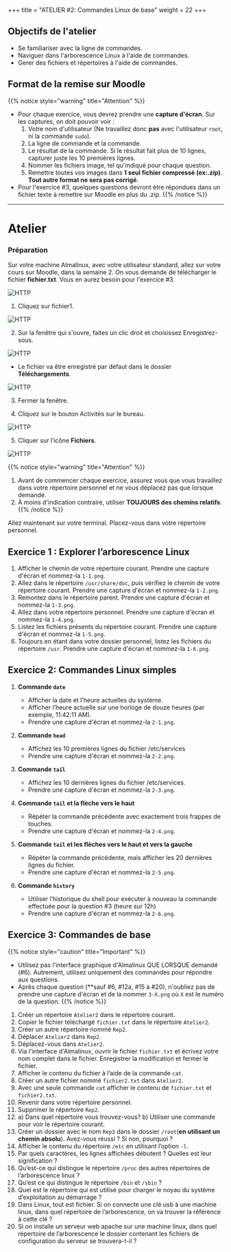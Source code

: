  
+++
title = "ATELIER #2: Commandes Linux de base"
weight = 22
+++

## Objectifs de l'atelier

- Se familiariser avec la ligne de commandes.
- Naviguer dans l'arborescence Linux à l'aide de commandes.
- Gerer des fichiers et répertoires à l'aide de commandes.

## Format de la remise sur Moodle

{{% notice style="warning" title="Attention" %}}
- Pour chaque exercice, vous devrez prendre une **capture d'écran**. Sur les captures, on doit pouvoir voir :
  1. Votre nom d'utilisateur (Ne travaillez donc **pas** avec l'utilisateur `root`, ni la commande `sudo`).
  2. La ligne de commande et la commande.
  3. Le résultat de la commande. Si le résultat fait plus de 10 lignes, capturer juste les 10 premières lignes.
  4. Nommer les fichiers image, tel qu'indiqué pour chaque question.
  5. Remettre toutes vos images dans **1 seul fichier compressé (ex:.zip)**. 
	**Tout autre format ne sera pas corrigé**.
- Pour l'exercice #3, quelques questions devront ètre répondues dans un fichier texte à remettre sur Moodle en plus du .zip.
{{% /notice %}}

---

# Atelier

### Préparation

Sur votre machine Almalinux, avec votre utilisateur standard, allez sur votre cours sur Moodle, dans la semaine 2. On vous demande de télécharger le fichier **fichier.txt**. Vous en aurez besoin pour l'exercice #3.

![HTTP](atelier3-1.png?height=50)

1. Cliquez sur fichier1. 

![HTTP](atelier3-2.png?height=200)

2. Sur la fenêtre qui s'ouvre, faites un clic droit et choisissez Enregistrez-sous.

![HTTP](atelier3-3.png?height=200)

- Le fichier va être enregistré par défaut dans le dossier **Téléchargements**.

![HTTP](atelier3-4.png?height=300)

3. Fermer la fenêtre.

4. Cliquez sur le bouton Activités sur le bureau.

![HTTP](atelier3-5.png?height=300)

5. Cliquer sur l’icône **Fichiers**.

![HTTP](atelier3-6.png?height=300)

{{% notice style="warning" title="Attention" %}}
1. Avant de commencer chaque exercice, assurez vous que vous travaillez dans votre répertoire personnel et ne vous déplacez pas que lorsque demandé.
2. À moins d'indication contraire, utiliser **TOUJOURS des chemins relatifs**.
{{% /notice %}}

Allez maintenant sur votre terminal. Placez-vous dans votre répertoire personnel. 

## Exercice 1 : Explorer l’arborescence Linux

1. Afficher le chemin de votre répertoire courant. Prendre une capture d'écran et nommez-la `1-1.png`.
2. Allez dans le répertoire `/usr/share/doc`, puis vérifiez le chemin de votre répertoire courant. Prendre une capture d'écran et nommez-la `1-2.png`.
3. Remontez dans le répertoire parent. Prendre une capture d'écran et nommez-la `1-3.png`.
4. Allez dans votre répertoire personnel. Prendre une capture d'écran et nommez-la `1-4.png`.
5. Listez les fichiers présents du répertoire courant. Prendre une capture d'écran et nommez-la `1-5.png`.
6. Toujours en étant dans votre dossier personnel, listez les fichiers du répertoire `/usr`. Prendre une capture d'écran et nommez-la `1-6.png`.

## Exercice 2: Commandes Linux simples

1. **Commande `date`**
   - Afficher la date et l'heure actuelles du système.
   - Afficher l’heure actuelle sur une horloge de douze heures (par exemple, 11:42:11 AM). 
   - Prendre une capture d'écran et nommez-la `2-1.png`.

2. **Commande `head`**
   - Affichez les 10 premières lignes du fichier /etc/services
   - Prendre une capture d'écran et nommez-la `2-2.png`.

3. **Commande `tail`**
   - Affichez les 10 dernières lignes du fichier /etc/services.
   - Prendre une capture d'écran et nommez-la `2-3.png`.

4. **Commande `tail` et la flèche vers le haut**
   - Répéter la commande précédente avec exactement trois frappes de touches.
   - Prendre une capture d'écran et nommez-la `2-4.png`.

5. **Commande `tail` et les flèches vers le haut et vers la gauche**
   - Répéter la commande précédente, mais afficher les 20 dernières lignes du fichier.
   - Prendre une capture d'écran et nommez-la `2-5.png`.

6. **Commande `history`**
   - Utiliser l’historique du shell pour exécuter à nouveau la commande effectuée pour la question #3 (heure sur 12h)
   - Prendre une capture d'écran et nommez-la `2-6.png`.

## Exercice 3: Commandes de base

{{% notice style="caution" title="Important" %}}
- Utilisez pas l'interface graphique d'Almalinux QUE LORSQUE demandé (#6). Autrement, utilisez uniquement des commandes pour répondre aux questions.
- Après chaque question (**sauf #6, #12a, #15 à #20), n'oubliez pas de prendre une capture d'écran et de la nommer `3-X.png` où `X` est le numéro de la question.
{{% /notice %}}

1. Créer un répertoire `Atelier2` dans le répertoire courant.
2. Copier le fichier téléchargé `fichier.txt` dans le répertoire `Atelier2`.
3. Créer un autre répertoire nommé `Rep2`.
4. Déplacer `Atelier2` dans `Rep2`.
5. Déplacez-vous dans `Atelier2`.
6. Via l'interface d'Almalinux, ouvrir le fichier `fichier.txt` et écrivez votre nom complet dans le fichier. Enregistrer la modification et fermer le fichier.
7. Afficher le contenu du fichier à l’aide de la commande `cat`.
8. Créer un autre fichier nommé `fichier2.txt` dans `Atelier2`. 
9. Avec une seule commande `cat` afficher le contenu de `fichier.txt` et `fichier2.txt`.
10. Revenir dans votre répertoire personnel.
11. Supprimer le répertoire `Rep2`.
12. a) Dans quel répertoire vous trouvez-vous? b) Utiliser une commande pour voir le répertoire courant.
13. Créer un dossier avec le nom `Rep3` dans le dossier `/root`(**en utilisant un chemin absolu**). Avez-vous réussi ? Si non, pourquoi ? 
14. Afficher le contenu du répertoire `/etc` en utilisant l’option `-l`.
15. Par quels caractères, les lignes affichées débutent ? Quelles est leur signification ?
16. Qu’est-ce qui distingue le répertoire `/proc` des autres répertoires de l’arborescence linux ? 
17. Qu’est ce qui distingue le répertoire `/bin` et `/sbin` ?
18. Quel est le répertoire qui est utilisé pour charger le noyau du système d’exploitation au démarrage ? 
19. Dans Linux, tout est fichier. Si on connecte une clé usb à une machine linux, dans quel répertoire de l’arborescence, on va trouver la référence à cette clé ?
20. Si on installe un serveur web apache sur une machine linux, dans quel répertoire de l’arborescence le dossier contenant les fichiers de configuration du serveur se trouvera-t-il ?



